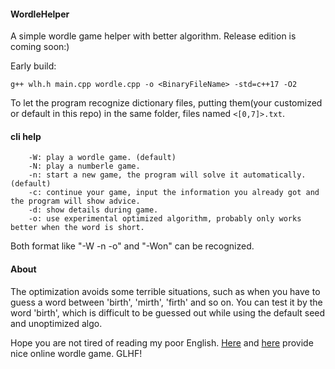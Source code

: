 #### WordleHelper
A simple wordle game helper with better algorithm. Release edition is coming soon:)

Early build:
```
g++ wlh.h main.cpp wordle.cpp -o <BinaryFileName> -std=c++17 -O2
```

To let the program recognize dictionary files, putting them(your customized or default in this repo) in the same folder, files named `<[0,7]>.txt`.

#### cli help
```
    -W: play a wordle game. (default)
    -N: play a numberle game.
    -n: start a new game, the program will solve it automatically. (default)
    -c: continue your game, input the information you already got and the program will show advice.
    -d: show details during game.
    -o: use experimental optimized algorithm, probably only works better when the word is short.
```
Both format like "-W -n -o" and "-Won" can be recognized.

#### About
The optimization avoids some terrible situations, such as when you have to guess a word between 'birth', 'mirth', 'firth' and so on. You can test it by the word 'birth', which is difficult to be guessed out while using the default seed and unoptimized algo.

Hope you are not tired of reading my poor English. [Here](https://wordlegame.org/) and [here](https://www.nytimes.com/games/wordle/index.html) provide nice online wordle game. GLHF!
